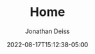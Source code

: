 ---
author: Jonathan Deiss
title: "Home"
date: 2022-08-17T15:12:38-05:00
draft: false
description:
---